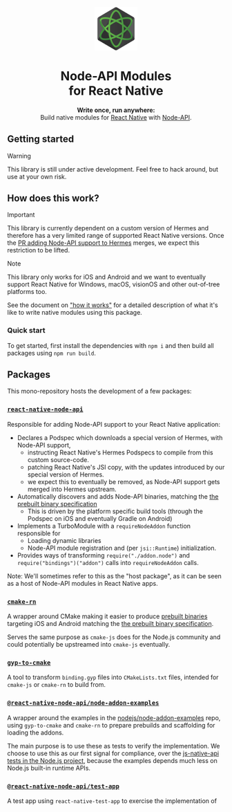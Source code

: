 <p align="center">
  <img src="./docs/logo.svg" width="20%" />
</p>

<h1 align="center">
  Node-API Modules<br/>for React Native
</h1>

<p align="center">
  <strong>Write once, run anywhere:</strong><br/>
  Build native modules for <a href="https://reactnative.dev/">React Native</a> with <a href="https://nodejs.org/api/n-api.html">Node-API</a>.
</p>

## Getting started

> [!WARNING]
> This library is still under active development. Feel free to hack around, but use at your own risk.

## How does this work?

> [!IMPORTANT]
> This library is currently dependent on a custom version of Hermes and therefore has a very limited range of supported React Native versions.
> Once the [PR adding Node-API support to Hermes](https://github.com/facebook/hermes/pull/1377) merges, we expect this restriction to be lifted.

> [!NOTE]
> This library only works for iOS and Android and we want to eventually support React Native for Windows, macOS, visionOS and other out-of-tree platforms too.

See the document on ["how it works"](./docs/HOW-IT-WORKS.md) for a detailed description of what it's like to write native modules using this package.

### Quick start

To get started, first install the dependencies with `npm i` and then build all packages using `npm run build`.

## Packages

This mono-repository hosts the development of a few packages:

### [`react-native-node-api`](packages/host)

Responsible for adding Node-API support to your React Native application:

- Declares a Podspec which downloads a special version of Hermes, with Node-API support,
  - instructing React Native's Hermes Podspecs to compile from this custom source-code.
  - patching React Native's JSI copy, with the updates introduced by our special version of Hermes.
  - we expect this to eventually be removed, as Node-API support gets merged into Hermes upstream.
- Automatically discovers and adds Node-API binaries, matching the [the prebuilt binary specification](./docs/PREBUILDS.md)
  - This is driven by the platform specific build tools (through the Podspec on iOS and eventually Gradle on Android)
- Implements a TurboModule with a `requireNodeAddon` function responsible for
  - Loading dynamic libraries
  - Node-API module registration and (per `jsi::Runtime`) initialization.
- Provides ways of transforming `require("./addon.node")` and `require("bindings")("addon")` calls into `requireNodeAddon` calls.

Note: We'll sometimes refer to this as the "host package", as it can be seen as a host of Node-API modules in React Native apps.

### [`cmake-rn`](packages/cmake-rn)

A wrapper around CMake making it easier to produce [prebuilt binaries](./docs/PREBUILDS.md) targeting iOS and Android matching the [the prebuilt binary specification](./docs/PREBUILDS.md).

Serves the same purpose as `cmake-js` does for the Node.js community and could potentially be upstreamed into `cmake-js` eventually.

### [`gyp-to-cmake`](packages/gyp-to-cmake)

A tool to transform `binding.gyp` files into `CMakeLists.txt` files, intended for `cmake-js` or `cmake-rn` to build from.

### [`@react-native-node-api/node-addon-examples`](packages/node-addon-examples)

A wrapper around the examples in the [nodejs/node-addon-examples](https://github.com/nodejs/node-addon-examples) repo, using `gyp-to-cmake` and `cmake-rn` to prepare prebuilds and scaffolding for loading the addons.

The main purpose is to use these as tests to verify the implementation. We choose to use this as our first signal for compliance, over the [js-native-api tests in the Node.js project](https://github.com/nodejs/node/tree/main/test/js-native-api), because the examples depends much less on Node.js built-in runtime APIs.

### [`@react-native-node-api/test-app`](apps/test-app)

A test app using `react-native-test-app` to exercise the implementation of
